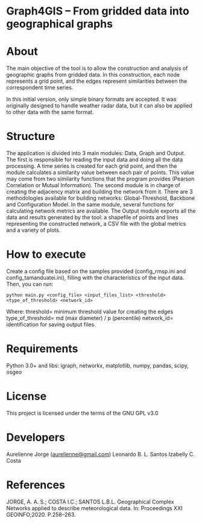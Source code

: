 # Graph4GIS – From gridded data into geographical graphs

# About
The main objective of the tool is to allow the construction and analysis of geographic graphs from gridded data. In this construction, each node represents a grid point, and the edges represent similarities between the correspondent time series.

In this initial version, only simple binary formats are accepted. It was originally designed to handle weather radar data, but it can also be applied to other data with the same format. 

# Structure
The application is divided into 3 main modules: Data, Graph and Output. The first is responsible for reading the input data and doing all the data processing. 
A time series is created for each grid point, and then the module calculates a similarity value between each pair of points. This value may come from two similarity functions that the program provides (Pearson Correlation or Mutual Information). The second module is in charge of creating the adjacency matrix and building the network from it. There are 3 methodologies available for building networks: Global-Threshold, Backbone and Configuration Model. In the same module, several functions for calculating network metrics are available. The Output module exports all the data and results generated by the tool: a shapefile of points and lines representing the constructed network, a CSV file with the global metrics and a variety of plots.

# How to execute
Create a config file based on the samples provided (config_rmsp.ini and config_tamanduatei.ini), filling with the characteristics of the input data.
Then, you can run:

    python main.py <config_file> <input_files_list> <threshold> <type_of_threshold> <network_id>
    
Where:
threshold= minimum threshold value for creating the edges
type_of_threshold= md (max diameter) / p (percentile)
network_id= identification for saving output files.

# Requirements
Python 3.0+ and libs: igraph, networkx, matplotlib, numpy, pandas, scipy, osgeo 

# License
This project is licensed under the terms of the GNU GPL v3.0

# Developers 
Aurelienne Jorge (aurelienne@gmail.com) 
Leonardo B. L. Santos
Izabelly C. Costa

# References
JORGE, A. A. S.; COSTA I.C.; SANTOS L.B.L. Geographical Complex Networks applied to describe meteorological data. In: Proceedings XXI GEOINFO;2020. P.258–263. 
